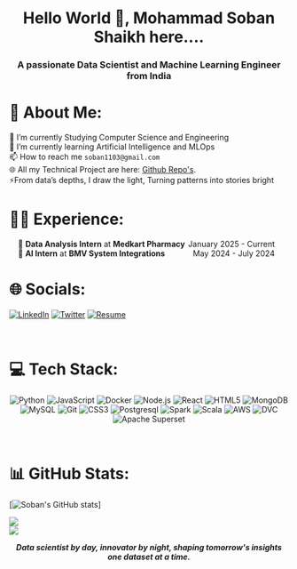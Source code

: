 <h1 align="center">Hello World 👋, Mohammad Soban Shaikh here....</h1>
<h3 align="center">A passionate Data Scientist and Machine Learning Engineer from India</h3>

# 💫 About Me:
🔭 I’m currently Studying Computer Science and Engineering<br>🌱 I’m currently learning Artificial Intelligence and MLOps<br>📫 How to reach me `soban1103@gmail.com` <br> 🌐 All my Technical Project are here: [Github Repo's](https://github.com/Mohammad-Soban?tab=repositories). <br> ⚡From data’s depths, I draw the light, Turning patterns into stories bright
<!-- If `` does not works add ** Data **  in the above email id-->

# 🧑‍💻 Experience:
<div style="display: flex; justify-content: space-between; align-items: center;">
  <div> &nbsp &nbsp 🎯 <strong>Data Analysis Intern</strong> at <strong>Medkart Pharmacy</strong></div>
  <div style="padding-right: 25px">January 2025 - Current</div>
</div>
<div style="display: flex; justify-content: space-between; align-items: center;">
  
  <div> &nbsp &nbsp 🎯 <strong>AI Intern</strong> at <strong>BMV System Integrations</strong></div>
  <div style="padding-right: 25px">May 2024 - July 2024</div>
</div>


# 🌐 Socials:
[![LinkedIn](https://img.shields.io/badge/LinkedIn-%230077B5.svg?logo=linkedin&logoColor=white)](https://www.linkedin.com/in/soban1103)
[![Twitter](https://img.shields.io/badge/Twitter-%231DA1F2.svg?logo=twitter&logoColor=white)](https://x.com/MohammadSobanS3)
[![Resume](https://img.shields.io/badge/Resume-blue)](https://drive.google.com/file/d/1YFXJgF-w6KzaK42utc2_9gh0BhjG3bie/view?usp=sharing)

<br>

# 💻 Tech Stack:
<p align="center">
  <img src="https://img.shields.io/badge/python-%2314354C.svg?style=for-the-badge&logo=python&logoColor=white" alt="Python" />
  <img src="https://img.shields.io/badge/javascript-%23323330.svg?style=for-the-badge&logo=javascript&logoColor=%23F7DF1E" alt="JavaScript" />
  <img src="https://img.shields.io/badge/docker-%230db7ed.svg?style=for-the-badge&logo=docker&logoColor=white" alt="Docker" />
  <img src="https://img.shields.io/badge/node.js-6DA55F?style=for-the-badge&logo=node.js&logoColor=white" alt="Node.js" />
  <img src="https://img.shields.io/badge/react-%2320232a.svg?style=for-the-badge&logo=react&logoColor=%2361DAFB" alt="React" />
  <img src="https://img.shields.io/badge/html5-%23E34F26.svg?style=for-the-badge&logo=html5&logoColor=white" alt="HTML5" />
  <img src="https://img.shields.io/badge/mongodb-%2347A248.svg?style=for-the-badge&logo=mongodb&logoColor=white" alt="MongoDB" />
  <img src="https://img.shields.io/badge/mysql-%2300f.svg?style=for-the-badge&logo=mysql&logoColor=white" alt="MySQL" />
  <img src="https://img.shields.io/badge/git-%23F05033.svg?style=for-the-badge&logo=git&logoColor=white" alt="Git" />
  <img src="https://img.shields.io/badge/css3-%231572B6.svg?style=for-the-badge&logo=css3&logoColor=white" alt="CSS3" />
  <img src="https://img.shields.io/badge/postgresql-%234B0082.svg?style=for-the-badge&logo=postgresql&logoColor=white" alt="Postgresql" />
  <img src="https://img.shields.io/badge/apache_spark-%23E25A1C.svg?style=for-the-badge&logo=apache-spark&logoColor=white" alt="Spark" />
  <img src="https://img.shields.io/badge/scala-%23DC322F.svg?style=for-the-badge&logo=scala&logoColor=white" alt="Scala" />
  <img src="https://img.shields.io/badge/aws-%23FF9900.svg?style=for-the-badge&logo=amazon-aws&logoColor=white" alt="AWS" />
  <img src="https://img.shields.io/badge/DVC-%230078D4.svg?style=for-the-badge&logo=dvc&logoColor=white" alt="DVC" />
  <img src="https://img.shields.io/badge/apache_superset-%23000000.svg?style=for-the-badge&logo=apachesuperset&logoColor=white" alt="Apache Superset" />
</p>

<br>

# 📊 GitHub Stats:
[![Soban's GitHub stats](https://github-readme-stats.vercel.app/api?username=Mohammad-Soban&show_icons=true&hide_border=false&bg_color=000000&title_color=00FFFF&text_color=00FFFF&icon_color=00FFFF)]

![](https://github-readme-streak-stats.herokuapp.com/?user=Mohammad-Soban&theme=radical&hide_border=false)<br/>
![](https://github-readme-stats.vercel.app/api/top-langs/?username=Mohammad-Soban&theme=radical&hide_border=false&include_all_commits=true&count_private=false&layout=compact)


<center><b><i>Data scientist by day, innovator by night, shaping tomorrow's insights one dataset at a time.</i></b></center>
